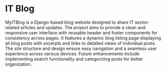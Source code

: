 # IT Blog

MyITBlog is a Django-based blog website designed to share IT sector-related articles and updates. The project aims to provide a clean and responsive user interface with reusable header and footer components for consistency across pages. It features a dynamic blog listing page displaying all blog posts with excerpts and links to detailed views of individual posts. The site structure and design ensure easy navigation and a seamless user experience across various devices. Future enhancements include implementing search functionality and categorizing posts for better organization.